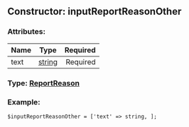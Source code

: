 ## Constructor: inputReportReasonOther  

### Attributes:

| Name     |    Type       | Required |
|----------|:-------------:|---------:|
|text|[string](../types/string.md) | Required|


### Type: [ReportReason](../types/ReportReason.md)

### Example:


```
$inputReportReasonOther = ['text' => string, ];
```
